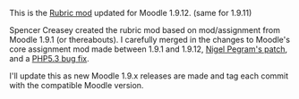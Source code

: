 This is the [Rubric mod](http://moodle.org/mod/forum/discuss.php?d=92646&parent=445584) updated for Moodle 1.9.12. (same for 1.9.11)

Spencer Creasey created the rubric mod based on mod/assignment from Moodle 1.9.1 (or thereabouts). I carefully merged in the changes to Moodle's core assignment mod made between 1.9.1 and 1.9.12, [Nigel Pegram's patch](https://github.com/mrclay/moodle-rubric-1.9/commit/f6e3a3e8f4e22af7835754e8579f02a855c3a29c#L17R43), and a [PHP5.3 bug fix](https://github.com/mrclay/moodle-rubric-1.9/commit/f6e3a3e8f4e22af7835754e8579f02a855c3a29c#L6R23).

I'll update this as new Moodle 1.9.x releases are made and tag each commit with the compatible Moodle version.